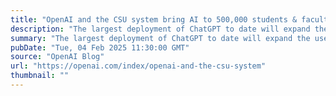 ```yaml
---
title: "OpenAI and the CSU system bring AI to 500,000 students & faculty"
description: "The largest deployment of ChatGPT to date will expand the use of AI in education and help the United States build an AI-ready workforce."
summary: "The largest deployment of ChatGPT to date will expand the use of AI in education and help the United States build an AI-ready workforce."
pubDate: "Tue, 04 Feb 2025 11:30:00 GMT"
source: "OpenAI Blog"
url: "https://openai.com/index/openai-and-the-csu-system"
thumbnail: ""
---
```


